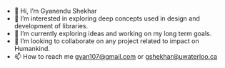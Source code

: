 - 👋 Hi, I’m Gyanendu Shekhar
- 👀 I’m interested in exploring deep concepts used in design and development of libraries.
- 🌱 I’m currently exploring ideas and working on my long term goals. 
- 💞️ I’m looking to collaborate on any project related to impact on Humankind.
- 📫 How to reach me gyan107@gmail.com or gshekhar@uwaterloo.ca

<!---
gyanUwaterloo/gyanUwaterloo is a ✨ special ✨ repository because its `README.md` (this file) appears on your GitHub profile.
You can click the Preview link to take a look at your changes.
--->
